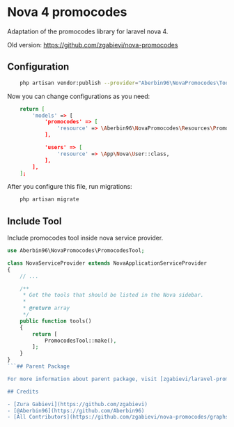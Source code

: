 
# Nova 4 promocodes
Adaptation of the promocodes library for laravel nova 4.

Old version: https://github.com/zgabievi/nova-promocodes
## Configuration

```bash
    php artisan vendor:publish --provider="Aberbin96\NovaPromocodes\ToolServiceProvider"
```

Now you can change configurations as you need:

```bash
    return [
        'models' => [
            'promocodes' => [
                'resource' => \Aberbin96\NovaPromocodes\Resources\Promocode::class,
            ],

            'users' => [
                'resource' => \App\Nova\User::class,
            ],
        ],
    ];
```

After you configure this file, run migrations:

```bash
    php artisan migrate
```

## Include Tool

Include promocodes tool inside nova service provider.

```php
use Aberbin96\NovaPromocodes\PromocodesTool;

class NovaServiceProvider extends NovaApplicationServiceProvider
{
    // ...

    /**
     * Get the tools that should be listed in the Nova sidebar.
     *
     * @return array
     */
    public function tools()
    {
        return [
            PromocodesTool::make(),
        ];
    }
}
```## Parent Package

For more information about parent package, visit [zgabievi/laravel-promocodes](https://github.com/zgabievi/laravel-promocodes).

## Credits

- [Zura Gabievi](https://github.com/zgabievi)
- [@Aberbin96](https://github.com/Aberbin96)
- [All Contributors](https://github.com/zgabievi/nova-promocodes/graphs/contributors)